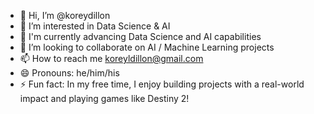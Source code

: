 - 👋 Hi, I’m @koreydillon
- 👀 I’m interested in Data Science & AI
- 🌱 I'm currently advancing Data Science and AI capabilities
- 💞️ I’m looking to collaborate on AI / Machine Learning projects
- 📫 How to reach me koreyldillon@gmail.com
- 😄 Pronouns: he/him/his
- ⚡ Fun fact: In my free time, I enjoy building projects with a real-world impact and playing games like Destiny 2!

<!---
koreydillon/koreydillon is a ✨ special ✨ repository because its `README.md` (this file) appears on your GitHub profile.
You can click the Preview link to take a look at your changes.
--->
